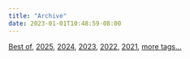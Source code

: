 ```yaml
---
title: "Archive"
date: 2023-01-01T10:48:59-08:00
---
```


[Best of](../../tags/best-of), [2025](../../tags/2025), [2024](../../tags/2024/), [2023](../../tags/2023/), [2022](../../tags/2022/), [2021](../../tags/2021/), [more tags...](../../tags)

